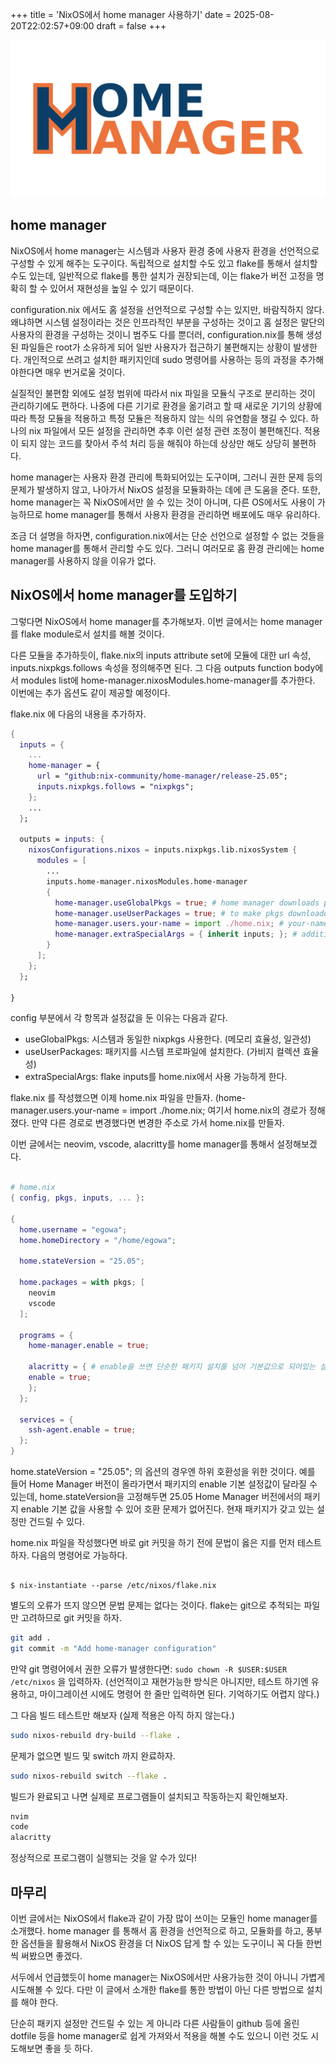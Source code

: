 +++
title = 'NixOS에서 home manager 사용하기'
date = 2025-08-20T22:02:57+09:00
draft = false
+++

![home manager github 그림](featured.png)

## home manager

NixOS에서 home manager는 시스템과 사용자 환경 중에 사용자 환경을 선언적으로 구성할 수 있게 해주는 도구이다. 독립적으로 설치할 수도 있고 flake를 통해서 설치할 수도 있는데, 일반적으로 flake를 통한 설치가 권장되는데, 이는 flake가 버전 고정을 명확히 할 수 있어서 재현성을 높일 수 있기 때문이다.

configuration.nix 에서도 홈 설정을 선언적으로 구성할 수는 있지만, 바람직하지 않다. 왜냐하면 시스템 설정이라는 것은 인프라적인 부분을 구성하는 것이고 홈 설정은 말단의 사용자의 환경을 구성하는 것이니 범주도 다를 뿐더러, configuration.nix를 통해 생성된 파일들은 root가 소유하게 되어 일반 사용자가 접근하기 불편해지는 상황이 발생한다. 개인적으로 쓰려고 설치한 패키지인데 sudo 명령어를 사용하는 등의 과정을 추가해야한다면 매우 번거로울 것이다.

실질적인 불편함 외에도 설정 범위에 따라서 nix 파일을 모듈식 구조로 분리하는 것이 관리하기에도 편하다. 나중에 다른 기기로 환경을 옮기려고 할 때 새로운 기기의 상황에 따라 특정 모듈을 적용하고 특정 모듈은 적용하지 않는 식의 유연함을 챙길 수 있다. 하나의 nix 파일에서 모든 설정을 관리하면 추후 이런 설정 관련 조정이 불편해진다. 적용이 되지 않는 코드를 찾아서 주석 처리 등을 해줘야 하는데 상상만 해도 상당히 불편하다.

home manager는 사용자 환경 관리에 특화되어있는 도구이며, 그러니 권한 문제 등의 문제가 발생하지 않고, 나아가서 NixOS 설정을 모듈화하는 데에 큰 도움을 준다. 또한, home manager는 꼭 NixOS에서만 쓸 수 있는 것이 아니며, 다른 OS에서도 사용이 가능하므로 home manager를 통해서 사용자 환경을 관리하면 배포에도 매우 유리하다.

조금 더 설명을 하자면, configuration.nix에서는 단순 선언으로 설정할 수 없는 것들을 home manager를 통해서 관리할 수도 있다. 그러니 여러모로 홈 환경 관리에는 home manager를 사용하지 않을 이유가 없다.

## NixOS에서 home manager를 도입하기

그렇다면 NixOS에서 home manager를 추가해보자. 이번 글에서는 home manager를 flake module로서 설치를 해볼 것이다. 

다른 모듈을 추가하듯이, flake.nix의 inputs attribute set에 모듈에 대한 url 속성, inputs.nixpkgs.follows 속성을 정의해주면 된다. 그 다음 outputs function body에서 modules list에 home-manager.nixosModules.home-manager를 추가한다. 이번에는 추가 옵션도 같이 제공할 예정이다. 

flake.nix 에 다음의 내용을 추가하자.

```nix
{
  inputs = {
    ...
    home-manager = {
      url = "github:nix-community/home-manager/release-25.05";
      inputs.nixpkgs.follows = "nixpkgs";
    };
    ...
  };
  
  outputs = inputs: {
    nixosConfigurations.nixos = inputs.nixpkgs.lib.nixosSystem {
      modules = [
        ...
        inputs.home-manager.nixosModules.home-manager
        {
          home-manager.useGlobalPkgs = true; # home manager downloads packages via system's nixpkgs
          home-manager.useUserPackages = true; # to make pkgs downloaded to system (shared to users)
          home-manager.users.your-name = import ./home.nix; # your-name user configuration
          home-manager.extraSpecialArgs = { inherit inputs; }; # additional options
        }
      ];
    };
  };

}
```

config 부분에서 각 항목과 설정값을 둔 이유는 다음과 같다.

- useGlobalPkgs: 시스템과 동일한 nixpkgs 사용한다. (메모리 효율성, 일관성)
- useUserPackages: 패키지를 시스템 프로파일에 설치한다. (가비지 컬렉션 효율성)
- extraSpecialArgs: flake inputs를 home.nix에서 사용 가능하게 한다.

flake.nix 를 작성했으면 이제 home.nix 파일을 만들자. (home-manager.users.your-name = import ./home.nix; 여기서 home.nix의 경로가 정해졌다. 만약 다른 경로로 변경했다면 변경한 주소로 가서 home.nix를 만들자.

이번 글에서는 neovim, vscode, alacritty를 home manager를 통해서 설정해보겠다.

```nix

# home.nix
{ config, pkgs, inputs, ... }:

{
  home.username = "egowa";
  home.homeDirectory = "/home/egowa";

  home.stateVersion = "25.05";

  home.packages = with pkgs; [
    neovim
    vscode
  ];

  programs = {
    home-manager.enable = true;

    alacritty = { # enable을 쓰면 단순한 패키지 설치를 넘어 기본값으로 되어있는 설정들도 같이 적용이 된다. 여러모로 enable이 가능하면 enable을 사용하는 것이 편하다.
    enable = true;
    };
  };

  services = {
    ssh-agent.enable = true;
  };
}
```

home.stateVersion = "25.05"; 의 옵션의 경우엔 하위 호환성을 위한 것이다. 예를 들어 Home Manager 버전이 올라가면서 패키지의 enable 기본 설정값이 달라질 수 있는데, home.stateVersion을 고정해두면 25.05 Home Manager 버전에서의 패키지 enable 기본 값을 사용할 수 있어 호환 문제가 없어진다. 현재 패키지가 갖고 있는 설정만 건드릴 수 있다.

home.nix 파일을 작성했다면 바로 git 커밋을 하기 전에 문법이 옳은 지를 먼저 테스트하자. 다음의 명령어로 가능하다. 

```console

$ nix-instantiate --parse /etc/nixos/flake.nix

```

별도의 오류가 뜨지 않으면 문법 문제는 없다는 것이다. flake는 git으로 추적되는 파일만 고려하므로 git 커밋을 하자.

```bash
git add .
git commit -m "Add home-manager configuration"
```

만약 git 명령어에서 권한 오류가 발생한다면:
`sudo chown -R $USER:$USER /etc/nixos` 을 입력하자.
(선언적이고 재현가능한 방식은 아니지만, 테스트 하기엔 유용하고, 마이그레이션 시에도 명령어 한 줄만 입력하면 된다. 기억하기도 어렵지 않다.)

그 다음 빌드 테스트만 해보자 (실제 적용은 아직 하지 않는다.) 

```bash
sudo nixos-rebuild dry-build --flake .
```

문제가 없으면 빌드 및 switch 까지 완료하자.

```bash
sudo nixos-rebuild switch --flake .
```

빌드가 완료되고 나면 실제로 프로그램들이 설치되고 작동하는지 확인해보자.

```bash
nvim
code
alacritty
```

정상적으로 프로그램이 실행되는 것을 알 수가 있다!

## 마무리

이번 글에서는 NixOS에서 flake과 같이 가장 많이 쓰이는 모듈인 home manager를 소개했다. home manager 를 통해서 홈 환경을 선언적으로 하고, 모듈화를 하고, 풍부한 옵션들을 활용해서 NixOS 환경을 더 NixOS 답게 할 수 있는 도구이니 꼭 다들 한번씩 써봤으면 좋겠다. 

서두에서 언급했듯이 home manager는 NixOS에서만 사용가능한 것이 아니니 가볍게 시도해볼 수 있다. 다만 이 글에서 소개한 flake를 통한 방법이 아닌 다른 방법으로 설치를 해야 한다.

단순히 패키지 설정만 건드릴 수 있는 게 아니라 다른 사람들이 github 등에 올린 dotfile 등을 home manager로 쉽게 가져와서 적용을 해볼 수도 있으니 이런 것도 시도해보면 좋을 듯 하다.

